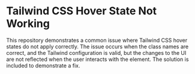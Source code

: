 # Tailwind CSS Hover State Not Working

This repository demonstrates a common issue where Tailwind CSS hover states do not apply correctly. The issue occurs when the class names are correct, and the Tailwind configuration is valid, but the changes to the UI are not reflected when the user interacts with the element. The solution is included to demonstrate a fix.